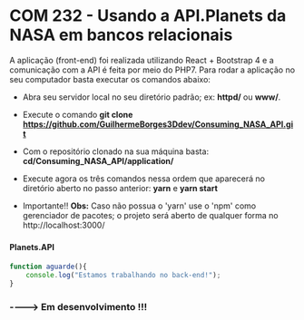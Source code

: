 # COM 232 - Usando a API.Planets da NASA em bancos relacionais

A aplicação (front-end) foi realizada utilizando React + Bootstrap 4 e a comunicação com a API é feita por meio do PHP7. Para rodar a aplicação no seu computador basta executar os comandos abaixo:

* Abra seu servidor local no seu diretório padrão; ex:  **httpd/** ou **www/**.

* Execute o comando **git clone https://github.com/GuilhermeBorges3Ddev/Consuming_NASA_API.git**

* Com o repositório clonado na sua máquina basta: **cd/Consuming_NASA_API/application/**

* Execute agora os três comandos nessa ordem que aparecerá no diretório aberto no passo anterior: **yarn** e **yarn start**

*  Importante!! **Obs:** Caso não possua o 'yarn' use o 'npm' como gerenciador de pacotes; o projeto será aberto de qualquer forma no http://localhost:3000/

#### Planets.API　

```javascript
function aguarde(){
	console.log("Estamos trabalhando no back-end!");
}
```
### ----> Em desenvolvimento !!!
